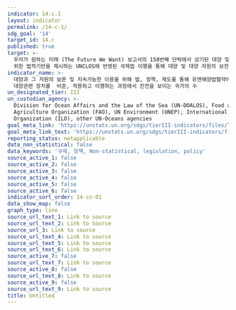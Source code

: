 ```yaml
---
indicator: 14.c.1
layout: indicator
permalink: /14-c-1/
sdg_goal: '14'
target_id: 14.c
published: true
target: >-
  우리가 원하는 미래 (The Future We Want) 보고서의 158번째 단락에서 상기된 대양 및 대양자원의 보전 및 지속가능한 이용을
  위한 법적기반을 제시하는 UNCLOS에 반영된 국제법 이행을 통해 대양 및 대양 자원의 보전 및 지속가능한 이용을 개선
indicator_name: >-
  대양과 그 자원의 보존 및 지속가능한 이용을 위해 법, 정책, 제도를 통해 유엔해양법협약에 반영되어 있는 것과 같이 국제법을 이행하기 위한
  대양관련 장치를  비준, 적용하고 이행하는 과정에서 진전을 보이는 국가의 수
un_designated_tier: III
un_custodian_agency: >-
  Division for Ocean Affairs and the Law of the Sea (UN-DOALOS), Food and
  Agriculture Organization (FAO), UN Environment (UNEP), International Labour
  Organization (ILO), other UN-Oceans agencies
goal_meta_link: 'https://unstats.un.org/sdgs/tierIII-indicators/files/Tier3-14-c-01.pdf'
goal_meta_link_text: 'https://unstats.un.org/sdgs/tierIII-indicators/files/Tier3-14-c-01.pdf'
reporting_status: notapplicable
data_non_statistical: false
data_keywords: '규제, 정책, Non-statistical, legislation, policy'
source_active_1: false
source_active_2: false
source_active_3: false
source_active_4: false
source_active_5: false
source_active_6: false
indicator_sort_order: 14-cc-01
data_show_map: false
graph_type: line
source_url_text_1: Link to source
source_url_text_2: Link to Source
source_url_3: Link to source
source_url_text_4: Link to source
source_url_text_5: Link to source
source_url_text_6: Link to source
source_active_7: false
source_url_text_7: Link to source
source_active_8: false
source_url_text_8: Link to source
source_active_9: false
source_url_text_9: Link to source
title: Untitled
---
```

